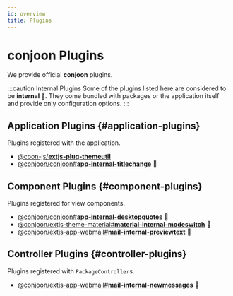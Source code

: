 ```yaml
---
id: overview
title: Plugins
---
```


# conjoon Plugins

We provide official **conjoon** plugins.

:::caution Internal Plugins
Some of the plugins listed here are considered to be **internal 🥷**. They come bundled with packages or the application itself and provide only configuration options.
:::



## Application Plugins {#application-plugins}

Plugins registered with the application.

- [@coon-js/**extjs-plug-themeutil**](./extjs-plug-themeutil)
- [@conjoon/conjoon#**app-internal-titlechange**](./app-internal-titlechange) 🥷

## Component Plugins {#component-plugins}

Plugins registered for view components.

- [@conjoon/conjoon#**app-internal-desktopquotes**](./app-internal-desktopquotes) 🥷
- [@conjoon/extjs-theme-material#**material-internal-modeswitch**](./material-internal-modeswitch) 🥷
- [@conjoon/extjs-app-webmail#**mail-internal-previewtext**](./mail-internal-previewtext) 🥷

## Controller Plugins {#controller-plugins}

Plugins registered with `PackageController`s.

- [@conjoon/extjs-app-webmail#**mail-internal-newmessages**](./mail-internal-newmessages) 🥷  
